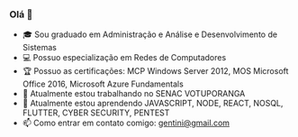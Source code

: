 ### Olá 👋


- 🎓 Sou graduado em Administração e Análise e Desenvolvimento de Sistemas
- 💻 Possuo especialização em Redes de Computadores
- 🏆 Possuo as certificações: MCP Windows Server 2012, MOS Microsoft Office 2016, Microsoft Azure Fundamentals
- 🔭 Atualmente estou trabalhando no SENAC VOTUPORANGA
- 🌱 Atualmente estou aprendendo JAVASCRIPT, NODE, REACT, NOSQL, FLUTTER, CYBER SECURITY, PENTEST
- 📫 Como entrar em contato comigo: gentini@gmail.com

